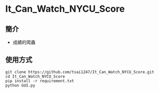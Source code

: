 # It_Can_Watch_NYCU_Score

## 簡介
* 成績的爬蟲

## 使用方式
```
git clone https://github.com/tsai1247/It_Can_Watch_NYCU_Score.git
cd It_Can_Watch_NYCU_Score
pip install -r requirement.txt
python GUI.py
```


